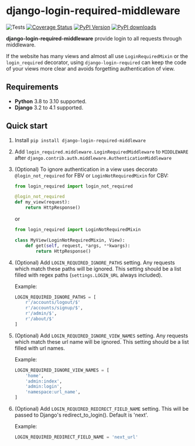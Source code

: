 django-login-required-middleware
==============

![Tests](https://github.com/CleitonDeLima/django-login-required-middleware/workflows/Tests/badge.svg?branch=master)
[![Coverage Status](https://coveralls.io/repos/github/CleitonDeLima/django-login-required-middleware/badge.svg)](https://coveralls.io/github/CleitonDeLima/django-login-required-middleware?branch=master)
[![PyPI Version](https://img.shields.io/pypi/v/django-login-required-middleware.svg)](https://pypi.org/project/django-login-required-middleware/)
[![PyPI downloads](https://img.shields.io/pypi/dm/django-login-required-middleware.svg)](https://img.shields.io/pypi/dm/django-login-required-middleware.svg)


**django-login-required-middleware** provide login to all requests through middleware.

If the website has many views and almost all use
`LoginRequiredMixin` or the `login_required` decorator, using `django-login-required`
can keep the code of your views more clear and avoids forgetting authentication of view.

Requirements
------------

* **Python** 3.8 to 3.10 supported.
* **Django** 3.2 to 4.1 supported.

Quick start
-----------

1. Install `pip install django-login-required-middleware`
2. Add `login_required.middleware.LoginRequiredMiddleware` to `MIDDLEWARE` after
`django.contrib.auth.middleware.AuthenticationMiddleware`
3. (Optional) To ignore authentication in a view uses decorato `@login_not_required` for FBV or `LoginNotRequiredMixin` for CBV:

    ```python
    from login_required import login_not_required

    @login_not_required
    def my_view(request):
        return HttpResponse()
    ```

    or

    ```python
    from login_required import LoginNotRequiredMixin

    class MyView(LoginNotRequiredMixin, View):
        def get(self, request, *args, **kwargs):
            return HttpResponse()
    ```

4. (Optional) Add `LOGIN_REQUIRED_IGNORE_PATHS` setting.
Any requests which match these paths will be ignored. This setting should be a list filled with
regex paths (`settings.LOGIN_URL` always included).

    Example:

    ```python
    LOGIN_REQUIRED_IGNORE_PATHS = [
        r'/accounts/logout/$'
        r'/accounts/signup/$',
        r'/admin/$',
        r'/about/$'
    ]
    ```

5. (Optional) Add `LOGIN_REQUIRED_IGNORE_VIEW_NAMES` setting.
Any requests which match these url name will be ignored. This setting should be a list filled with
url names.

    Example:

    ```python
    LOGIN_REQUIRED_IGNORE_VIEW_NAMES = [
        'home',
        'admin:index',
        'admin:login',
        'namespace:url_name',
    ]
    ```

6. (Optional) Add `LOGIN_REQUIRED_REDIRECT_FIELD_NAME` setting.
This will be passed to Django's redirect_to_login().  Default is 'next'.

    Example:

    ```python
    LOGIN_REQUIRED_REDIRECT_FIELD_NAME = 'next_url'
    ```
